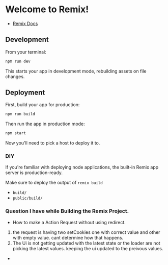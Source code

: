 # Welcome to Remix!

- [Remix Docs](https://remix.run/docs)

## Development

From your terminal:

```sh
npm run dev
```

This starts your app in development mode, rebuilding assets on file changes.

## Deployment

First, build your app for production:

```sh
npm run build
```

Then run the app in production mode:

```sh
npm start
```

Now you'll need to pick a host to deploy it to.

### DIY

If you're familiar with deploying node applications, the built-in Remix app server is production-ready.

Make sure to deploy the output of `remix build`

- `build/`
- `public/build/`


### Question I have while Building the Remix Project.

- How to make a Action Request without using redirect. 
1.  the request is having two setCookies one with correct value and other with empty value. cant determine how that happens.
2. The Ui is not getting updated with the latest state or the loader are not picking the latest values. keeping the ui updated to the preivous values. 

- 